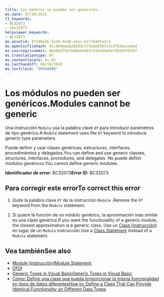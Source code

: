 ```yaml
---
title: Los módulos no pueden ser genéricos.
ms.date: 07/20/2015
f1_keywords:
- BC32073
- vbc32073
helpviewer_keywords:
- BC32073
ms.assetid: 47246e2b-51d4-4a10-a3ac-bc77b44fa2ca
ms.openlocfilehash: 9cc4b9eeeb2628dc3732eb93b7c413f83eaceabd
ms.sourcegitcommit: 0be8a279af6d8a43e03141e349d3efd5d35f8767
ms.translationtype: HT
ms.contentlocale: es-ES
ms.lasthandoff: 04/18/2019
ms.locfileid: "59344096"
---
```

# <a name="modules-cannot-be-generic"></a><span data-ttu-id="65410-102">Los módulos no pueden ser genéricos.</span><span class="sxs-lookup"><span data-stu-id="65410-102">Modules cannot be generic</span></span>
<span data-ttu-id="65410-103">Una instrucción `Module` usa la palabra clave `Of` para introducir parámetros de tipo genérico.</span><span class="sxs-lookup"><span data-stu-id="65410-103">A `Module` statement uses the `Of` keyword to introduce generic type parameters.</span></span>  
  
 <span data-ttu-id="65410-104">Puede definir y usar clases genéricas, estructuras, interfaces, procedimientos y delegados.</span><span class="sxs-lookup"><span data-stu-id="65410-104">You can define and use generic classes, structures, interfaces, procedures, and delegates.</span></span> <span data-ttu-id="65410-105">No puede definir módulos genéricos.</span><span class="sxs-lookup"><span data-stu-id="65410-105">You cannot define generic modules.</span></span>  
  
 <span data-ttu-id="65410-106">**Identificador de error:** BC32073</span><span class="sxs-lookup"><span data-stu-id="65410-106">**Error ID:** BC32073</span></span>  
  
## <a name="to-correct-this-error"></a><span data-ttu-id="65410-107">Para corregir este error</span><span class="sxs-lookup"><span data-stu-id="65410-107">To correct this error</span></span>  
  
1. <span data-ttu-id="65410-108">Quite la palabra clave `Of` de la instrucción `Module` .</span><span class="sxs-lookup"><span data-stu-id="65410-108">Remove the `Of` keyword from the `Module` statement.</span></span>  
  
2. <span data-ttu-id="65410-109">Si quiere la función de un módulo genérico, la aproximación más similar es una clase genérica.</span><span class="sxs-lookup"><span data-stu-id="65410-109">If you want the functionality of a generic module, the closest approximation is a generic class.</span></span> <span data-ttu-id="65410-110">Use un [Class (instrucción)](../../visual-basic/language-reference/statements/class-statement.md) en lugar de un `Module` instrucción.</span><span class="sxs-lookup"><span data-stu-id="65410-110">Use a [Class Statement](../../visual-basic/language-reference/statements/class-statement.md) instead of a `Module` statement.</span></span>  
  
## <a name="see-also"></a><span data-ttu-id="65410-111">Vea también</span><span class="sxs-lookup"><span data-stu-id="65410-111">See also</span></span>

- [<span data-ttu-id="65410-112">Module (instrucción)</span><span class="sxs-lookup"><span data-stu-id="65410-112">Module Statement</span></span>](../../visual-basic/language-reference/statements/module-statement.md)
- [<span data-ttu-id="65410-113">Of</span><span class="sxs-lookup"><span data-stu-id="65410-113">Of</span></span>](../../visual-basic/language-reference/statements/of-clause.md)
- [<span data-ttu-id="65410-114">Generic Types in Visual Basic</span><span class="sxs-lookup"><span data-stu-id="65410-114">Generic Types in Visual Basic</span></span>](../../visual-basic/programming-guide/language-features/data-types/generic-types.md)
- [<span data-ttu-id="65410-115">Cómo: Definir una clase que pueda proporcionar la misma funcionalidad en tipos de datos diferentes</span><span class="sxs-lookup"><span data-stu-id="65410-115">How to: Define a Class That Can Provide Identical Functionality on Different Data Types</span></span>](../../visual-basic/programming-guide/language-features/data-types/how-to-define-a-class-that-can-provide-identical-functionality.md)

